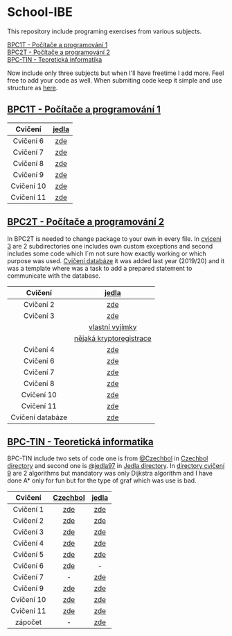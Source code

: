 # School-IBE

This repository include programing exercises from various subjects.

[BPC1T - Počítače a programování 1](#bpc1t---počítače-a-programování-1)\
[BPC2T - Počítače a programování 2](#bpc2t---počítače-a-programování-2)\
[BPC-TIN - Teoretická informatika](#bpc-tin---teoretická-informatika)

Now include only three subjects but when I'll have freetime I add more. Feel free to add your code as well. When submiting code keep it simple and use structure as [here](https://github.com/jedla97/School-IBE/tree/main/BPC-TIN).

## [BPC1T - Počítače a programování 1](https://github.com/jedla97/School-IBE/tree/main/BPC1T)

| Cvičení     | [jedla](https://github.com/jedla97/School-IBE/tree/main/BPC1T)         | 
| :---------: | :--------------------------------------------------------------------: |
| Cvičení 6   | [zde](https://github.com/jedla97/School-IBE/tree/main/BPC1T/cviceni06) |
| Cvičení 7   | [zde](https://github.com/jedla97/School-IBE/tree/main/BPC1T/cviceni07) |
| Cvičení 8   | [zde](https://github.com/jedla97/School-IBE/tree/main/BPC1T/cviceni08) |
| Cvičení 9   | [zde](https://github.com/jedla97/School-IBE/tree/main/BPC1T/cviceni09) |
| Cvičení 10  | [zde](https://github.com/jedla97/School-IBE/tree/main/BPC1T/cviceni10) |
| Cvičení 11  | [zde](https://github.com/jedla97/School-IBE/tree/main/BPC1T/cviceni11) |


## [BPC2T - Počítače a programování 2](https://github.com/jedla97/School-IBE/tree/main/BPC2T)

In BPC2T is needed to change package to your own in every file. In [cviceni 3](https://github.com/jedla97/School-IBE/tree/main/BPC2T/cviceni3) are 2 subdirectories one includes own custom exceptions and second includes some code which I´m not sure how exactly working or which purpose was used. [Cvičení databáze](https://github.com/jedla97/School-IBE/tree/main/BPC2T/cviceniDatabaze) it was added last year (2019/20) and it was a template where was a task to add a prepared statement to communicate with the database.

| Cvičení          | [jedla](https://github.com/jedla97/School-IBE/tree/main/BPC1T) | 
| :--------------: | :------------------------------------------------------------: |
| Cvičení 2        | [zde](https://github.com/jedla97/School-IBE/tree/main/BPC2T/cviceni2) |
| Cvičení 3        | [zde](https://github.com/jedla97/School-IBE/tree/main/BPC2T/cviceni3) |
|				   | [vlastní vyjímky](https://github.com/jedla97/School-IBE/tree/main/BPC2T/cviceni3/CustomExceptions) |
|				   | [nějaká kryptoregistrace](https://github.com/jedla97/School-IBE/tree/main/BPC2T/cviceni3/SomeCodeCryptoRegistration) |
| Cvičení 4        | [zde](https://github.com/jedla97/School-IBE/tree/main/BPC2T/cviceni4) |
| Cvičení 6        | [zde](https://github.com/jedla97/School-IBE/tree/main/BPC2T/cviceni6) |
| Cvičení 7        | [zde](https://github.com/jedla97/School-IBE/tree/main/BPC2T/cviceni7) |
| Cvičení 8        | [zde](https://github.com/jedla97/School-IBE/tree/main/BPC2T/cviceni8) |
| Cvičení 10       | [zde](https://github.com/jedla97/School-IBE/tree/main/BPC2T/cviceni10) |
| Cvičení 11       | [zde](https://github.com/jedla97/School-IBE/tree/main/BPC2T/cviceni11) |
| Cvičení databáze | [zde](https://github.com/jedla97/School-IBE/tree/main/BPC2T/cviceniDatabaze) |
 

## [BPC-TIN - Teoretická informatika](https://github.com/jedla97/School-IBE/tree/main/BPC-TIN)

 BPC-TIN include two sets of code one is from [@Czechbol](https://github.com/Czechbol) in [Czechbol directory](https://github.com/jedla97/School-IBE/tree/main/BPC-TIN/Czechbol) and second one is [@jedla97](https://github.com/jedla97) in [Jedla directory](https://github.com/jedla97/School-IBE/tree/main/BPC-TIN/Jedla/src/cz/vutbr/feec). In [directory cvičení 9](https://github.com/jedla97/School-IBE/tree/main/BPC-TIN/Jedla/src/cz/vutbr/feec/cviko9) are 2 algorithms but mandatory was only Dijkstra algorithm and I have done A* only for fun but for the type of graf which was use is bad. 

| Cvičení     | [Czechbol](https://github.com/jedla97/School-IBE/tree/main/BPC-TIN/Czechbol)| [jedla](https://github.com/jedla97/School-IBE/tree/main/BPC-TIN/Jedla/src/cz/vutbr/feec) |
| :-----------: | :-------------: | :-------------: |
| Cvičení 1   | [zde](https://github.com/jedla97/School-IBE/tree/main/BPC-TIN/Czechbol/cviceni01/src/cz/vutbr/feec/utko/tin/cv1) | [zde](https://github.com/jedla97/School-IBE/tree/main/BPC-TIN/Jedla/src/cz/vutbr/feec/cviko1) |
| Cvičení 2   | [zde](https://github.com/jedla97/School-IBE/tree/main/BPC-TIN/Czechbol/cviceni02/src/cz/vutbr/feec/utko/tin/cv02) | [zde](https://github.com/jedla97/School-IBE/tree/main/BPC-TIN/Jedla/src/cz/vutbr/feec/cviko2) |
| Cvičení 3   | [zde](https://github.com/jedla97/School-IBE/tree/main/BPC-TIN/Czechbol/cviceni03/src) | [zde](https://github.com/jedla97/School-IBE/tree/main/BPC-TIN/Jedla/src/cz/vutbr/feec/cviko3) |
| Cvičení 4   | [zde](https://github.com/jedla97/School-IBE/tree/main/BPC-TIN/Czechbol/cviceni04/src/Linearni/seznam) | [zde](https://github.com/jedla97/School-IBE/tree/main/BPC-TIN/Jedla/src/cz/vutbr/feec/cviko4) |
| Cvičení 5   | [zde](https://github.com/jedla97/School-IBE/tree/main/BPC-TIN/Czechbol/cviceni05/src/BinaryTree) | [zde](https://github.com/jedla97/School-IBE/tree/main/BPC-TIN/Jedla/src/cz/vutbr/feec/cviko5) |
| Cvičení 6   | [zde](https://github.com/jedla97/School-IBE/tree/main/BPC-TIN/Czechbol/cviceni06) | - |
| Cvičení 7   | - | [zde](https://github.com/jedla97/School-IBE/tree/main/BPC-TIN/Jedla/src/cz/vutbr/feec/cviko7) |
| Cvičení 9   | [zde](https://github.com/jedla97/School-IBE/tree/main/BPC-TIN/Czechbol/cviceni09/src/cz/vutbr/feec) | [zde](https://github.com/jedla97/School-IBE/tree/main/BPC-TIN/Jedla/src/cz/vutbr/feec/cviko9) |
| Cvičení 10  | [zde](https://github.com/jedla97/School-IBE/tree/main/BPC-TIN/Czechbol/cviceni10) | [zde](https://github.com/jedla97/School-IBE/tree/main/BPC-TIN/Jedla/src/cz/vutbr/feec/cviko10) |
| Cvičení 11  | [zde](https://github.com/jedla97/School-IBE/tree/main/BPC-TIN/Czechbol/cviceni11) | [zde](https://github.com/jedla97/School-IBE/tree/main/BPC-TIN/Jedla/src/cz/vutbr/feec/cviko11) |
| zápočet     | - | [zde](https://github.com/jedla97/School-IBE/tree/main/BPC-TIN/Jedla/src/cz/vutbr/feec/zapocet) |
 
  
